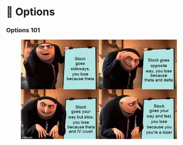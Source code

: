 # 🤑 Options





### Options 101

<figure><img src="../../.gitbook/assets/image (11).png" alt=""><figcaption></figcaption></figure>
